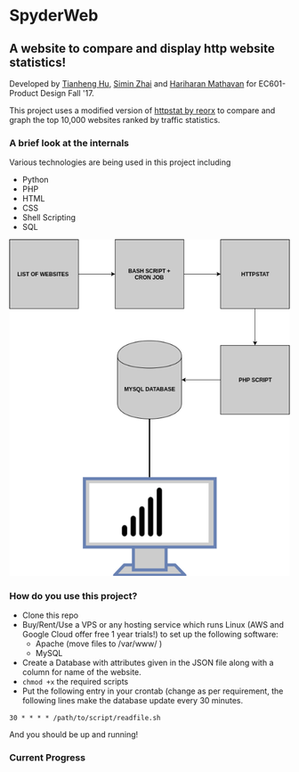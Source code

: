 # SpyderWeb
## A website to compare and display http website statistics!

Developed by [Tianheng Hu](https://github.com/615105327), [Simin Zhai](https://github.com/Jasmine424) and [Hariharan Mathavan](https://github.com/hariharan-m) for EC601-Product Design Fall '17.

This project uses a modified version of [httpstat by reorx](https://github.com/reorx/httpstat) to compare and graph the top 10,000 websites ranked by traffic statistics.

### A brief look at the internals

Various technologies are being used in this project including
* Python
* PHP
* HTML
* CSS
* Shell Scripting
* SQL

![Block Diagram](https://github.com/hariharan-m/SpyderWeb/blob/master/Untitled%20Diagram.png "Block Diagram")

### How do you use this project?

* Clone this repo 
* Buy/Rent/Use a VPS or any hosting service which runs Linux (AWS and Google Cloud offer free 1 year trials!) to set up the following software:
  * Apache (move files to /var/www/ )
  * MySQL
* Create a Database with attributes given in the JSON file along with a column for name of the website.
* ``` chmod +x ``` the required scripts 
* Put the following entry in your crontab (change as per requirement, the following lines make the database update every 30 minutes.
```
30 * * * * /path/to/script/readfile.sh

```
And you should be up and running!

### Current Progress

